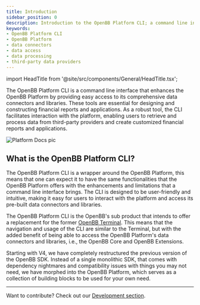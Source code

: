 ```yaml
---
title: Introduction
sidebar_position: 0
description: Introduction to the OpenBB Platform CLI; a command line interface that wraps around the OpenBB Platform, offering convenient access to its pre-built data connectors and libraries for designing and building financial reports and applications. Discover how you can contribute to the platform.
keywords:
- OpenBB Platform CLI
- OpenBB Platform
- data connectors
- data access
- data processing
- third-party data providers
---
```


<!-- markdownlint-disable MD012 MD031 MD033 -->

import HeadTitle from '@site/src/components/General/HeadTitle.tsx';

<HeadTitle title="OpenBB Platform CLI Docs" />

The OpenBB Platform CLI is a command line interface that enhances the OpenBB Platform by providing easy access to its comprehensive data connectors and libraries. These tools are essential for designing and constructing financial reports and applications. As a robust tool, the CLI facilitates interaction with the platform, enabling users to retrieve and process data from third-party providers and create customized financial reports and applications.

![Platform Docs pic](https://github.com/OpenBB-finance/OpenBBTerminal/assets/85772166/74520441-5e95-4ba6-9d16-6a2d5c966cf9)

## What is the OpenBB Platform CLI?

The OpenBB Platform CLI is a wrapper around the OpenBB Platform, this means that one can expect it to have the same functionalities that the OpenBB Platform offers with the enhancements and limitations that a command line interface brings. The CLI is designed to be user-friendly and intuitive, making it easy for users to interact with the platform and access its pre-built data connectors and libraries.

The OpenBB Platform CLI is the OpenBB's sub product that intends to offer a replacement for the former [OpenBB Terminal](/terminal). This means that the navigation and usage of the CLI are similar to the Terminal, but with the added benefit of being able to access the OpenBB Platform's data connectors and libraries, i.e., the OpenBB Core and OpenBB Extensions.

Starting with V4, we have completely restructured the previous version of the OpenBB SDK.
Instead of a single monolithic SDK, that comes with dependency nightmares and compatibility issues with things you may not need, we have morphed into the OpenBB Platform, which serves as a collection of building blocks to be used for your own need.

---

Want to contribute? Check out our [Development section](/platform/development).
